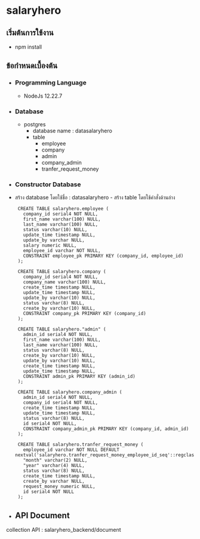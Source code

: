 # salaryhero

## เริ่มต้นการใช้งาน
<ul>
  <li>npm install</li>
</ul>

## ข้อกำหนดเบื้องต้น
- ### Programming Language
    - NodeJs 12.22.7
- ### Database
    - postgres
        - database name  :  datasalaryhero
        - table
            - employee
            - company
            - admin
            - company_admin
            - tranfer_request_money
            
- ### Constructor Database
 - สร้าง database โดยใช้ชื่อ : datasalaryhero
        - สร้าง table โดยใช้คำสั่งด้านล่าง
        
        CREATE TABLE salaryhero.employee (
          company_id serial4 NOT NULL,
          first_name varchar(100) NULL,
          last_name varchar(100) NULL,
          status varchar(10) NULL,
          update_time timestamp NULL,
          update_by varchar NULL,
          salary numeric NULL,
          employee_id varchar NOT NULL,
          CONSTRAINT employee_pk PRIMARY KEY (company_id, employee_id)
        );
        
        CREATE TABLE salaryhero.company (
          company_id serial4 NOT NULL,
          company_name varchar(100) NULL,
          create_time timestamp NULL,
          update_time timestamp NULL,
          update_by varchar(10) NULL,
          status varchar(8) NULL,
          create_by varchar(10) NULL,
          CONSTRAINT company_pk PRIMARY KEY (company_id)
        );
      
        CREATE TABLE salaryhero."admin" (
          admin_id serial4 NOT NULL,
          first_name varchar(100) NULL,
          last_name varchar(100) NULL,
          status varchar(8) NULL,
          create_by varchar(10) NULL,
          update_by varchar(10) NULL,
          create_time timestamp NULL,
          update_time timestamp NULL,
          CONSTRAINT admin_pk PRIMARY KEY (admin_id)
        );
        
        CREATE TABLE salaryhero.company_admin (
          admin_id serial4 NOT NULL,
          company_id serial4 NOT NULL,
          create_time timestamp NULL,
          update_time timestamp NULL,
          status varchar(8) NULL,
          id serial4 NOT NULL,
          CONSTRAINT company_admin_pk PRIMARY KEY (company_id, admin_id)
        );
        
        CREATE TABLE salaryhero.tranfer_request_money (
          employee_id varchar NOT NULL DEFAULT nextval('salaryhero.tranfer_request_money_employee_id_seq'::regclass),
          "month" varchar(2) NULL,
          "year" varchar(4) NULL,
          status varchar(8) NULL,
          create_time timestamp NULL,
          create_by varchar NULL,
          request_money numeric NULL,
          id serial4 NOT NULL
        );
- ## API Document
 collection API : salaryhero_backend/document
